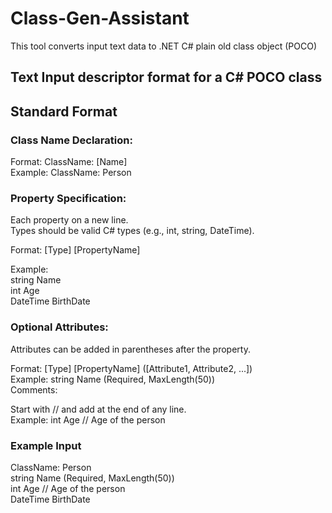 
# Class-Gen-Assistant

This tool converts input text data to .NET C# plain old class object (POCO)

## Text Input descriptor format for a C# POCO class

## Standard Format

### Class Name Declaration:  

Format: ClassName: [Name]  
Example: ClassName: Person  

### Property Specification:

Each property on a new line.  
Types should be valid C# types (e.g., int, string, DateTime).  

Format: [Type] [PropertyName]  

Example:  
string Name  
int Age  
DateTime BirthDate  

### Optional Attributes:

Attributes can be added in parentheses after the property.  

Format: [Type] [PropertyName] ([Attribute1, Attribute2, ...])  
Example: string Name (Required, MaxLength(50))  
Comments:  

Start with // and add at the end of any line.  
Example: int Age // Age of the person  

### Example Input  

ClassName: Person  
string Name (Required, MaxLength(50))  
int Age // Age of the person  
DateTime BirthDate  